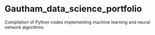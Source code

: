 # Gautham_data_science_portfolio
Compilation of Python codes implementing machine learning and neural network algorithms
